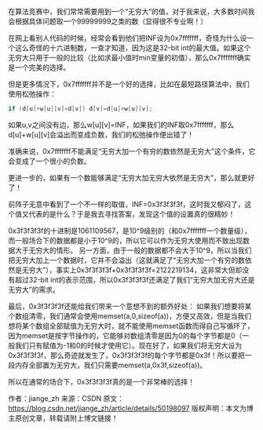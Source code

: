 在算法竞赛中，我们常常需要用到一个“无穷大”的值，对于我来说，大多数时间我会根据具体问题取一个99999999之类的数（显得很不专业啊！）

在网上看别人代码的时候，经常会看到他们把INF设为0x7fffffff，奇怪为什么设一个这么奇怪的十六进制数，一查才知道，因为这是32-bit int的最大值。如果这个无穷大只用于一般的比较（比如求最小值时min变量的初值），那么0x7fffffff确实是一个完美的选择。

但是更多情况下，0x7fffffff并不是一个好的选择，比如在最短路径算法中，我们使用松弛操作：

```cpp
if (d[u]+w[u][v]<d[v]) d[v]=d[u]+w[u][v];
```

如果u,v之间没有边，那么w[u][v]=INF，如果我们的INF取0x7fffffff，那么d[u]+w[u][v]会溢出而变成负数，我们的松弛操作便出错了！

准确来说，0x7fffffff不能满足“无穷大加一个有穷的数依然是无穷大”这个条件，它会变成了一个很小的负数。

更进一步的，如果有一个数能够满足“无穷大加无穷大依然是无穷大”，那么就更好了！

前阵子无意中看到了一个不一样的取值，INF=0x3f3f3f3f，这时我又郁闷了，这个值又代表的是什么？于是我去寻找答案，发现这个值的设置真的很精妙！

0x3f3f3f3f的十进制是1061109567，是10^9级别的（和0x7fffffff一个数量级），而一般场合下的数据都是小于10^9的，所以它可以作为无穷大使用而不致出现数据大于无穷大的情形。 
另一方面，由于一般的数据都不会大于10^9，所以当我们把无穷大加上一个数据时，它并不会溢出（这就满足了“无穷大加一个有穷的数依然是无穷大”），事实上0x3f3f3f3f+0x3f3f3f3f=2122219134，这非常大但却没有超过32-bit int的表示范围，所以0x3f3f3f3f还满足了我们“无穷大加无穷大还是无穷大”的需求。

最后，0x3f3f3f3f还能给我们带来一个意想不到的额外好处： 
如果我们想要将某个数组清零，我们通常会使用memset(a,0,sizeof(a))，方便又高效，但是当我们想将某个数组全部赋值为无穷大时，就不能使用memset函数而得自己写循环了，因为memset是按字节操作的，它能够对数组清零是因为0的每个字节都是0（一般我们只有赋值为-1和0的时候才使用它）。现在好了，如果我们将无穷大设为0x3f3f3f3f，那么奇迹就发生了，0x3f3f3f3f的每个字节都是0x3f！所以要把一段内存全部置为无穷大，我们只需要memset(a,0x3f,sizeof(a))。

所以在通常的场合下，0x3f3f3f3f真的是一个非常棒的选择！


作者：jiange_zh 
来源：CSDN 
原文：https://blog.csdn.net/jiange_zh/article/details/50198097 
版权声明：本文为博主原创文章，转载请附上博文链接！
